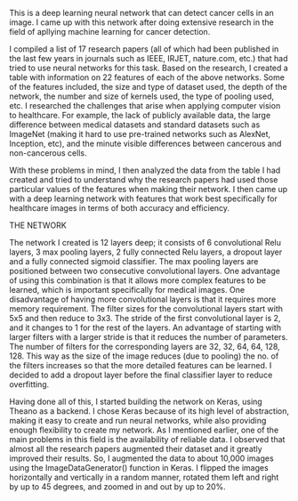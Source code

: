 This is a deep learning neural network that can detect cancer cells in an image. I came up with this network after doing extensive research in the field of apllying machine learning for cancer detection. 

I compiled a list of 17 research papers (all of which had been published in the last few years in journals such as IEEE, IRJET, nature.com, etc.) that had tried to use neural networks for this task. Based on the research, I created a table with information on 22 features of each of the above networks. Some of the features included, the size and type of dataset used, the depth of the network, the number and size of kernels used, the type of pooling used, etc. I researched the challenges that arise when applying computer vision to healthcare. For example, the lack of publicly available data, the large difference between medical datasets and standard datasets such as ImageNet (making it hard to use pre-trained networks such as AlexNet, Inception, etc), and the minute visible differences between cancerous and non-cancerous cells. 

With these problems in mind, I then analyzed the data from the table I had created and tried to understand why the research papers had used those particular values of the features when making their network. I then came up with a deep learning network with features that work best specifically for healthcare images in terms of both accuracy and efficiency. 

THE NETWORK

The network I created is 12 layers deep; it consists of 6 convolutional Relu layers, 3 max pooling layers, 2 fully connected Relu layers, a dropout layer and a fully connected sigmoid classifier. The max pooling layers are positioned between two consecutive convolutional layers. One advantage of using this combination is that it allows more complex features to be learned, which is important specifically for medical images. One disadvantage of having more convolutional layers is that it requires more memory requirement. The filter sizes for the convolutional layers start with 5x5 and then reduce to 3x3. The stride of the first convolutional layer is 2, and it changes to 1 for the rest of the layers. An advantage of starting with larger filters with a larger stride is that it reduces the number of parameters. The number of filters for the corresponding layers are 32, 32, 64, 64, 128, 128. This way as the size of the image reduces (due to pooling) the no. of the filters increases so that the more detailed features can be learned. I decided to add a dropout layer before the final classifier layer to reduce overfitting.

Having done all of this, I started building the network on Keras, using Theano as a backend. I chose Keras because of its high level of abstraction, making it easy to create and run neural networks, while also providing enough flexibility to create my network. As I mentioned earlier, one of the main problems in this field is the availability of reliable data. I observed that almost all the research papers augmented their dataset and it greatly improved their results. So, I augmented the data to about 10,000 images using the ImageDataGenerator() function in Keras. I flipped the images horizontally and vertically in a random manner, rotated them left and right by up to 45 degrees, and zoomed in and out by up to 20%. 






